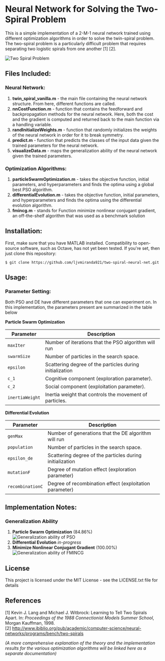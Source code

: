 # Neural Network for Solving the Two-Spiral Problem
This is a simple implementation of a 2-M-1 neural network trained using different optimization algorithms in order to solve the twin-spiral problem. The two-spiral problem is a particularly difficult problem that requires separating two logistic spirals from one another [1] [2]. 

![Two Spiral Problem](http://i.imgur.com/AB14SHC.png)

## Files Included:
### Neural Network: 
1. **twin_spiral_vanilla.m** - the main file containing the neural network structure. From here, different functions are called. 
2. **nnCostFunction.m** - function that contains the feedforward and backpropagation methods for the neural network. Here, both the cost and the gradient is computed and returned back to the main function via a handling variable.
3. **randInitializeWeights.m** - function that randomly initializes the weights of the neural network in order for it to break symmetry.
4. **predict.m** - function that predicts the classes of the input data given the trained parameters for the neural network.
5. **visualizeData.m** - maps the generalization ability of the neural network given the trained parameters.

### Optimization Algorithms:
1. **particleSwarmOptimization.m** - takes the objective function, initial parameters, and hyperparameters and finds the optima using a global best PSO algorithm.
2. **differentialEvolution.m** - takes the objective function, initial parameters, and hyperparameters and finds the optima using the differential evolution algorithm.
3. **fmincg.m** - stands for Function minimize nonlinear conjugant gradient, an off-the-shelf algorithm that was used as a benchmark solution

## Installation: 
First, make sure that you have MATLAB installed. Compatibility to open-source software, such as Octave, has not yet been tested. If you're set, then just clone this repository:

`$ git clone https://github.com/ljvmiranda921/two-spiral-neural-net.git`

## Usage:
### Parameter Setting:
Both PSO and DE have different parameters that one can experiment on. In this implementation, the parameters present are summarized in the table below

**Particle Swarm Optimization**   

| Parameter       | Description                                              |
|-----------------|----------------------------------------------------------|
| `maxIter`       | Number of iterations that the PSO algorithm will run     |
| `swarmSize`     | Number of particles in the search space.                 |
| `epsilon`       | Scattering degree of the particles during initialization |
| `c_1`           | Cognitive component (exploration parameter).             |
| `c_2`           | Social component (exploitation parameter).               |
| `inertiaWeight` | Inertia weight that controls the movement of particles.  |

**Differential Evolution**  

| Parameter        | Description                                              |
|------------------|----------------------------------------------------------|
| `genMax`         | Number of generations that the DE algorithm will run     |
| `population`     | Number of particles in the search space.                 |
| `epsilon_de`     | Scattering degree of the particles during initialization |
| `mutationF`      | Degree of mutation effect (exploration parameter)        |
| `recombinationC` | Degree of recombination effect (exploitation parameter)  |

## Implementation Notes:
### Generalization Ability
1. **Particle Swarm Optimization** (84.86%)  
![Generalization ability of PSO](http://i.imgur.com/JtMGhr8.png)  
2. **Differential Evolution** *in-progress*  
3. **Minimize Nonlinear Conjugant Gradient** (100.00%)  
![Generalization ability of FMINCG](http://i.imgur.com/SIGJKSa.png)

## License 
This project is licensed under the MIT License - see the LICENSE.txt file for details

## References 
[1] Kevin J. Lang and Michael J. Witbrock: Learning to Tell Two Spirals Apart. In: *Proceedings of the 1988 Connectionist Models Summer School*, Morgan Kauffman, 1998.  
[2] http://www.ibiblio.org/pub/academic/computer-science/neural-networks/programs/bench/two-spirals  

*(A more comprehensive explanation of the theory and the implementation results for the various optimization algorithms will be linked here as a separate documentation)*
